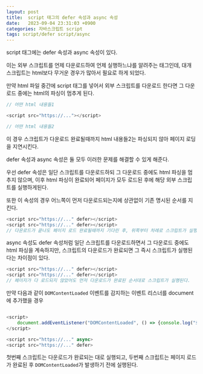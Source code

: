 ```yaml
---
layout: post
title:  script 태그의 defer 속성과 async 속성
date:   2023-09-04 23:31:03 +0900
categories: 자바스크립트 script
tags: script/defer script/async
---
```


script 태그에는 defer 속성과 async 속성이 있다.

이는 외부 스크립트를 언제 다운로드하여 언제 실행하느냐를 알려주는 태그인데, 대개 스크립트는 html보다 무거운 경우가 많아서 필요로 하게 되었다.

만약 html 파일 중간에 script 태그를 넣어서 외부 스크립트를 다운로드 한다면 그 다운로드 중에는 html의 파싱이 멈추게 된다.

```js
// 어떤 html 내용들1

<script src="https://..."></script>

// 어떤 html 내용들2
```

이 경우 스크립트가 다운로드 완료될때까지 html 내용들2는 파싱되지 않아 페이지 로딩을 지연시킨다.

defer 속성과 async 속성은 둘 모두 이러한 문제를 해결할 수 있게 해준다.

우선 defer 속성은 일단 스크립트를 다운로드하되 그 다운로드 중에도 html 파싱을 멈추지 않으며, 이후 html 파싱이 완료되어 페이지가 모두 로드된 후에 해당 외부 스크립트를 실행하게된다.

또한 이 속성의 경우 어느쪽이 먼저 다운로드되는지에 상관없이 기존 명시된 순서를 지킨다.

```js
<script src="https://..." defer></script>
<script src="https://..." defer></script>
// 다운로드가 끝나도 페이지 로드 완료될때까지 기다린 후, 위쪽부터 차례로 스크립트가 실행된다.
```

async 속성도 defer 속성처럼 일단 스크립트를 다운로드하면서 그 다운로드 중에도 html 파싱을 계속하지만, 스크립트의 다운로드가 완료되면 그 즉시 스크립트가 실행된다는 차이점이 있다.
 
```js
<script src="https://..." defer></script>
<script src="https://..." defer></script>
// 페이지가 다 로드되지 않았어도 먼저 다운로드가 완료된 순서대로 스크립트가 실행된다.
```

만약 다음과 같이 `DOMContentLoaded` 이벤트를 감지하는 이벤트 리스너를 document에 추가했을 경우

```js

<script>
    document.addEventListener("DOMContentLoaded", () => {console.log("로딩 완료")})
</script>

<script src="https://..." async>
<script src="https://..." defer>

```

첫번째 스크립트는 다운로드가 완료되는 대로 실행되고, 두번째 스크립트는 페이지 로드가 완료된 후 `DOMContentLoaded`가 발생하기 전에 실행된다.
